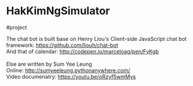 # HakKimNgSimulator
#project

The chat bot is built base on Henry Liou's Client-side JavaScript chat bot framework: https://github.com/liouh/chat-bot <br>
And that of calendar: http://codepen.io/marceloag/pen/FyKgb<br>
<br>
Else are written by Sum Yee Leung<br>
Online: http://sumyeeleung.pythonanywhere.com/<br>
Video documenatry: https://youtu.be/oRzyf5wmMys
